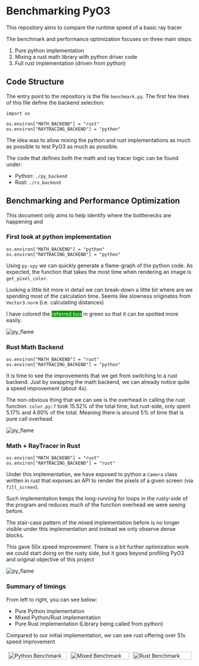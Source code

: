 # Benchmarking PyO3

This repository aims to compare the runtime speed of a basic ray tracer

The benchmark and performance optimization focuses on three main steps:
 1. Pure python implementation
 2. Mixing a rust math library with python driver code
 3. Full rust implementation (driven from python)

## Code Structure

The entry point to the repository is the file `benchmark.py`. The first few
lines of this file define the backend selection:

```
import os

os.environ["MATH_BACKEND"] = "rust"
os.environ["RAYTRACING_BACKEND"] = "python"
```

The idea was to allow mixing the python and rust implementations as much as possible to test PyO3 as much as possible.

The code that defines both the math and ray tracer logic can be found under:
- Python: `./py_backend`
- Rust: `./rs_backend`


## Benchmarking and Performance Optimization

This document only aims to help identify where the bottlenecks are happening
and

### First look at python implementation
```
os.environ["MATH_BACKEND"] = "python"
os.environ["RAYTRACING_BACKEND"] = "python"
```
Using `py-spy` we can quickly generate a flame-graph of the python code. As expected, the function that takes the most time when rendering an image is `get_pixel_color`.

Looking a little bit more in detail we can break-down a little bit where are we spending most of the calculation time. Seems like slowness originates from `Vector3.norm` (i.e. calculating distances)

I have colored the <span style="background-color:rgb(0,150,0); color:white;">referred box</span> in green so that it can be spotted more easily.

![py_flame](results_report/figures/py_profile.svg)

### Rust Math Backend

```
os.environ["MATH_BACKEND"] = "rust"
os.environ["RAYTRACING_BACKEND"] = "python"
```

It is time to see the improvements that we get from switching to a rust backend.
Just by swapping the math backend, we can already notice quite a speed improvement (about 4x).

The non-obvious thing that we can see is the overhead in calling the rust function. `color.py:7`
took 15.52% of the total time, but rust-side, only spent 5.17% and 4.60% of the total.
Meaning there is around 5% of time that is pure call overhead.

![py_flame](results_report/figures/mixed_profile.svg)

### Math + RayTracer in Rust

```
os.environ["MATH_BACKEND"] = "rust"
os.environ["RAYTRACING_BACKEND"] = "rust"
```

Under this implementation, we have exposed to python a `Camera` class written in rust
that exposes an API to render the pixels of a given screen (via `fill_screen`).

Such implementation keeps the long-running for loops in the rusty-side of the program
and reduces much of the function overhead we were seeing before.

The stair-case pattern of the mixed implementation before is no longer visible under this implementation
and instead we only observe dense blocks.

This gave 50x speed improvement. There is a bit further optimization work we could start
doing on the rusty side, but it goes beyond profiling PyO3 and original objective of this project

![py_flame](results_report/figures/rs_profile.svg)


### Summary of timings

From left to right, you can see below:
- Pure Python implementation
- Mixed Python/Rust implementation
- Pure Rust implementation (Library being called from python)

Compared to our initial implementation, we can see rust offering over 51x
speed improvement

<div style="display: flex;">
    <div style="flex: 33.33%; padding: 5px;">
        <img src="results_report/figures/py_benchmark.svg" alt="Python Benchmark" style="width: 100%;">
    </div>
    <div style="flex: 33.33%; padding: 5px;">
        <img src="results_report/figures/mixed_benchmark.svg" alt="Mixed Benchmark" style="width: 100%;">
    </div>
    <div style="flex: 33.33%; padding: 5px;">
        <img src="results_report/figures/rs_benchmark.svg" alt="Rust Benchmark" style="width: 100%;">
    </div>
</div>
